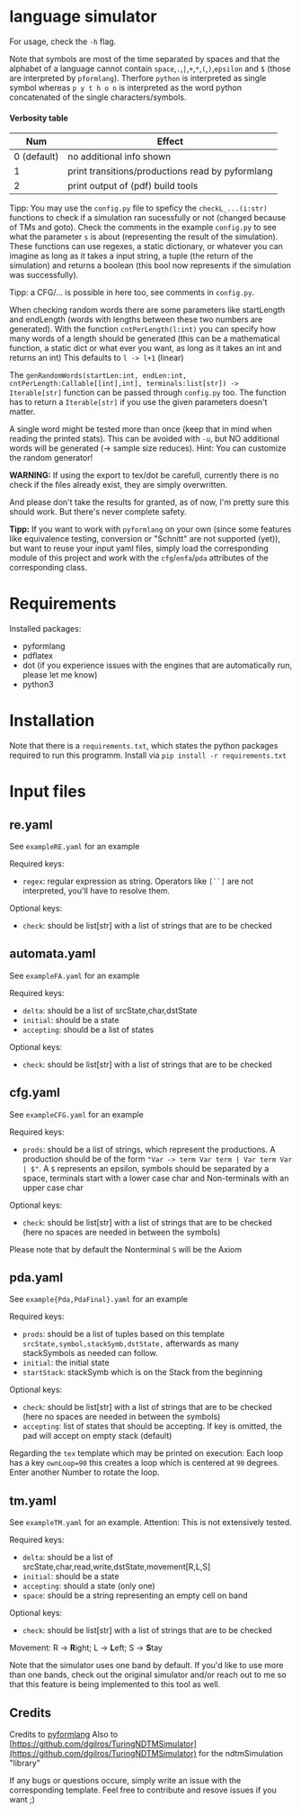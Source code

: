 language simulator
=================
For usage, check the `-h` flag.

Note that symbols are most of the time separated by spaces and that the alphabet
of a language cannot contain `space`,`.`,`|`,`+`,`*`,`(`,`)`,`epsilon` and `$`
(those are interpreted by `pformlang`). Therfore `python` is interpreted as
single symbol whereas `p y t h o n` is interpreted as the word python
concatenated of the single characters/symbols.

#### Verbosity table
|Num|Effect|
--- | ---
| 0 (default) | no additional info shown |
| 1 | print transitions/productions read by pyformlang |
| 2 | print output of (pdf) build tools |

Tipp: You may use the `config.py` file to speficy the `checkL_...(i:str)`
functions to check if a simulation ran sucessfully or not (changed because of
TMs and goto). Check the comments in the example `config.py` to see what the
parameter `s` is about (representing the result of the simulation).
These functions can use regexes, a static
dictionary, or whatever you can imagine as long as it takes a input string, a
tuple (the return of the simulation) and returns a boolean (this bool now
represents if the simulation was successfully).

Tipp: a CFG/... is possible in here too, see comments in `config.py`.

When checking random words there are some parameters like startLength and
endLength (words with lengths between these two numbers are generated). With the
function `cntPerLength(l:int)` you can specify how many words of a length should
be generated (this can be a mathematical function, a static dict or what ever
you want, as long as it takes an int and returns an int)
This defaults to `l -> l+1` (linear)

The ``genRandomWords(startLen:int, endLen:int, cntPerLength:Callable[[int],int], terminals:list[str]) -> Iterable[str]``
function can be passed through `config.py` too. The function has to return a
`Iterable[str]` if you use the given parameters doesn't matter.

A single word might be tested more than once (keep that in mind when reading the
printed stats). This can be avoided with `-u`, but NO additional words will be
generated (-> sample size reduces). Hint: You can customize the random generator!

**WARNING:** If using the export to tex/dot be carefull, currently there is no
check if the files already exist, they are simply overwritten.

And please don't take the results for granted, as of now, I'm pretty sure this
should work. But there's never complete safety.

**Tipp:** If you want to work with `pyformlang` on your own (since some features
like equivalence testing, conversion or "Schnitt" are not supported (yet)), but
want to reuse your input yaml files, simply load the corresponding module of
this project and work with the `cfg`/`enfa`/`pda` attributes of the
corresponding class.

Requirements
============
Installed packages:
- pyformlang
- pdflatex
- dot (if you experience issues with the engines that are automatically run,
  please let me know)
- python3

Installation
============
Note that there is a `requirements.txt`, which states the python packages
required to run this programm. Install via `pip install -r requirements.txt`


Input files
===========

re.yaml
--------
See `exampleRE.yaml` for an example

Required keys:
- `regex`: regular expression as string. Operators like `[``]` are not
  interpreted, you'll have to resolve them.

Optional keys:
- `check`: should be list[str] with a list of strings that are to be checked

automata.yaml
-----------
See `exampleFA.yaml` for an example

Required keys:
- `delta`: should be a list of srcState,char,dstState
- `initial`: should be a state
- `accepting`: should be a list of states

Optional keys:
- `check`: should be list[str] with a list of strings that are to be checked


cfg.yaml
--------
See `exampleCFG.yaml` for an example

Required keys:
- `prods`: should be a list of strings, which represent the productions. A
  production should be of the form `"Var -> term Var term | Var term Var | $"`. A
  `$` represents an epsilon, symbols should be separated by a space, terminals
  start with a lower case char and Non-terminals with an upper case char

Optional keys:
- `check`: should be list[str] with a list of strings that are to be checked
  (here no spaces are needed in between the symbols)

Please note that by default the Nonterminal `S` will be the Axiom

pda.yaml
---------
See `example{Pda,PdaFinal}.yaml` for an example

Required keys:
- `prods`: should be a list of tuples based on this template
  `srcState,symbol,stackSymb,dstState,` afterwards as many stackSymbols
  as needed can follow.
- `initial`: the initial state
- `startStack`: stackSymb which is on the Stack from the beginning

Optional keys:
- `check`: should be list[str] with a list of strings that are to be checked
  (here no spaces are needed in between the symbols)
- `accepting`: list of states that should be accepting. If key is omitted, the
  pad will accept on empty stack (default)

Regarding the `tex` template which may be printed on execution: Each loop has a
key `ownLoop=90` this creates a loop which is centered at `90` degrees. Enter
another Number to rotate the loop.

tm.yaml
-------
See `exampleTM.yaml` for an example. Attention: This is not extensively tested.

Required keys:
- `delta`: should be a list of srcState,char,read,write,dstState,movement[R,L,S]
- `initial`: should be a state
- `accepting`: should a state (only one)
- `space`: should be a string representing an empty cell on band

Optional keys:
- `check`: should be list[str] with a list of strings that are to be checked

Movement: R -> **R**ight; L -> **L**eft; S -> **S**tay

Note that the simulator uses one band by default. If you'd like to use more than
one bands, check out the original simulator and/or reach out to me so that this
feature is being implemented to this tool as well.

Credits
-------
Credits to [pyformlang](https://github.com/Aunsiels/pyformlang)
Also to [https://github.com/dgilros/TuringNDTMSimulator](https://github.com/dgilros/TuringNDTMSimulator) for the ndtmSimulation "library"


If any bugs or questions occure, simply write an issue with the corresponding
template.
Feel free to contribute and resove issues if you want ;)
